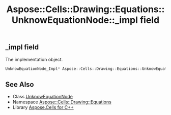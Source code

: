 ﻿---
title: Aspose::Cells::Drawing::Equations::UnknowEquationNode::_impl field
linktitle: _impl
second_title: Aspose.Cells for C++ API Reference
description: 'Aspose::Cells::Drawing::Equations::UnknowEquationNode::_impl field. The implementation object in C++.'
type: docs
weight: 700
url: /cpp/aspose.cells.drawing.equations/unknowequationnode/_impl/
---
## _impl field


The implementation object.

```cpp
UnknowEquationNode_Impl* Aspose::Cells::Drawing::Equations::UnknowEquationNode::_impl
```

## See Also

* Class [UnknowEquationNode](../)
* Namespace [Aspose::Cells::Drawing::Equations](../../)
* Library [Aspose.Cells for C++](../../../)
